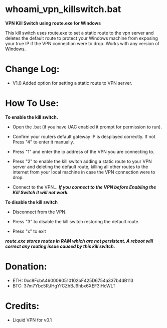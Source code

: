 # whoami_vpn_killswitch.bat
**VPN Kill Switch using route.exe for Windows**

This kill switch uses route.exe to set a static route to the vpn server and deletes the default route to protect your Windows machine from exposing your true IP if the VPN connection were to drop.
Works with any version of Windows.

# Change Log:
- V1.0 Added option for setting a static route to VPN server.

# How To Use:

**To enable the kill switch.**
- Open the .bat (if you have UAC enabled it prompt for permission to run).

- Confirm your routers default gateway IP is desplayed correctly. If not Press "4" to enter it manually.

- Press "1" and enter the ip address of the VPN you are connecting to.

- Press "2" to enable the kill switch adding a static route to your VPN server and deleting the default route, killing all other routes to the internet from your local machine in case the VPN connection were to drop.

- Connect to the VPN... ***If you connect to the VPN before Enabling the Kill Switch it will not work.***


**To disable the kill switch**
- Disconnect from the VPN.

- Press "3" to disable the kill switch restoring the default route.

- Press "x" to exit

***route.exe stores routes in RAM which are not persistent. A reboot will correct any routing issue caused by this kill switch.***

# Donation:
- ETH: 0xc8FcbA4600090510102bF425D6754a337b4dB113
- BTC: 37m7Ybc5RJHgYfCZhBJ9hbx6XEF3iHoWLT

# Credits:
- Liquid VPN for v0.1
